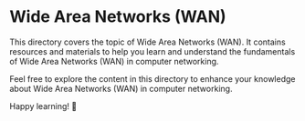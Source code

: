 # Wide Area Networks (WAN)

This directory covers the topic of Wide Area Networks (WAN). It contains resources and materials to help you learn and understand the fundamentals of Wide Area Networks (WAN) in computer networking.

Feel free to explore the content in this directory to enhance your knowledge about Wide Area Networks (WAN) in computer networking.

Happy learning! 🚀
